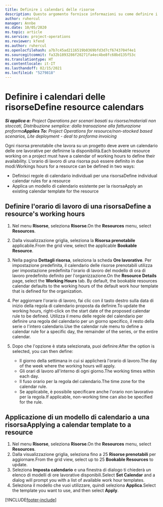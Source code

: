```yaml
---
title: Definire i calendari delle risorse
description: Questo argomento fornisce informazioni su come definire i calendari di ore lavorative per le risorse in Project Operations.
author: ruhercul
manager: Annbe
ms.date: 10/05/2020
ms.topic: article
ms.service: project-operations
ms.reviewer: kfend
ms.author: ruhercul
ms.openlocfilehash: a7b7c45ad2116519b0369bfd3d7cf6743704f4e1
ms.sourcegitcommit: fa32b1893286f20271fa4ec4be8fc68bd135f53c
ms.translationtype: HT
ms.contentlocale: it-IT
ms.lasthandoff: 02/15/2021
ms.locfileid: "5279818"
---
```

# <a name="define-resource-calendars"></a><span data-ttu-id="832d9-103">Definire i calendari delle risorse</span><span class="sxs-lookup"><span data-stu-id="832d9-103">Define resource calendars</span></span>

<span data-ttu-id="832d9-104">_**Si applica a:** Project Operations per scenari basati su risorse/materiali non stoccati, Distribuzione semplice: dalla transazione alla fatturazione proforma_</span><span class="sxs-lookup"><span data-stu-id="832d9-104">_**Applies To:** Project Operations for resource/non-stocked based scenarios, Lite deployment - deal to proforma invoicing_</span></span>

<span data-ttu-id="832d9-105">Ogni risorsa prenotabile che lavora su un progetto deve avere un calendario delle ore lavorative per definirne la disponibilità.</span><span class="sxs-lookup"><span data-stu-id="832d9-105">Each bookable resource working on a project must have a calendar of working hours to define their availability.</span></span> <span data-ttu-id="832d9-106">L'orario di lavoro di una risorsa può essere definito in due modi:</span><span class="sxs-lookup"><span data-stu-id="832d9-106">Workings hours for a resource can be defined in two ways:</span></span> 

   - <span data-ttu-id="832d9-107">Definisci regole di calendario individuali per una risorsa</span><span class="sxs-lookup"><span data-stu-id="832d9-107">Define individual calendar rules for a resource</span></span>
   - <span data-ttu-id="832d9-108">Applica un modello di calendario esistente per la risorsa</span><span class="sxs-lookup"><span data-stu-id="832d9-108">Apply an existing calendar template for the resource</span></span>

## <a name="define-a-resources-working-hours"></a><span data-ttu-id="832d9-109">Definire l'orario di lavoro di una risorsa</span><span class="sxs-lookup"><span data-stu-id="832d9-109">Define a resource's working hours</span></span>

1. <span data-ttu-id="832d9-110">Nel menu **Risorse**, seleziona **Risorse**.</span><span class="sxs-lookup"><span data-stu-id="832d9-110">On the **Resources** menu, select **Resources**.</span></span>
2. <span data-ttu-id="832d9-111">Dalla visualizzazione griglia, seleziona la **Risorsa prenotabile** applicabile.</span><span class="sxs-lookup"><span data-stu-id="832d9-111">From the grid view, select the applicable **Bookable Resource**.</span></span>
3. <span data-ttu-id="832d9-112">Nella pagina **Dettagli risorsa**, seleziona la scheda **Ore lavorative**. Per impostazione predefinita, il calendario delle risorse prenotabili utilizza per impostazione predefinita l'orario di lavoro del modello di ora di lavoro predefinito definito per l'organizzazione.</span><span class="sxs-lookup"><span data-stu-id="832d9-112">On the **Resource Details** page, select the **Working Hours** tab. By default, the bookable resources calendar defaults to the working hours of the default work hour template that is defined for the organization.</span></span>
4. <span data-ttu-id="832d9-113">Per aggiornare l'orario di lavoro, fai clic con il tasto destro sulla data di inizio della regola di calendario proposta da definire.</span><span class="sxs-lookup"><span data-stu-id="832d9-113">To update the working hours, right-click on the start date of the proposed calendar rule to be defined.</span></span> <span data-ttu-id="832d9-114">Utilizza il menu delle regole del calendario per definire una regola del calendario per un giorno specifico, il resto della serie o l'intero calendario.</span><span class="sxs-lookup"><span data-stu-id="832d9-114">Use the calendar rule menu to define a calendar rule for a specific day, the remainder of the series, or the entire calendar.</span></span>
5. <span data-ttu-id="832d9-115">Dopo che l'opzione è stata selezionata, puoi definire:</span><span class="sxs-lookup"><span data-stu-id="832d9-115">After the option is selected, you can then define:</span></span>

    - <span data-ttu-id="832d9-116">Il giorno della settimana in cui si applicherà l'orario di lavoro.</span><span class="sxs-lookup"><span data-stu-id="832d9-116">The day of the week where the working hours will apply.</span></span>
    - <span data-ttu-id="832d9-117">Gli orari di lavoro all'interno di ogni giorno.</span><span class="sxs-lookup"><span data-stu-id="832d9-117">The working times within each day.</span></span>
    - <span data-ttu-id="832d9-118">Il fuso orario per la regola del calendario.</span><span class="sxs-lookup"><span data-stu-id="832d9-118">The time zone for the calendar rule.</span></span>
    - <span data-ttu-id="832d9-119">Se applicabile, è possibile specificare anche l'orario non lavorativo per la regola.</span><span class="sxs-lookup"><span data-stu-id="832d9-119">If applicable, non-working time can also be specified for the rule.</span></span>

## <a name="applying-a-calendar-template-to-a-resource"></a><span data-ttu-id="832d9-120">Applicazione di un modello di calendario a una risorsa</span><span class="sxs-lookup"><span data-stu-id="832d9-120">Applying a calendar template to a resource</span></span>

1. <span data-ttu-id="832d9-121">Nel menu **Risorse**, seleziona **Risorse**.</span><span class="sxs-lookup"><span data-stu-id="832d9-121">On the **Resources** menu, select **Resources**.</span></span>
2. <span data-ttu-id="832d9-122">Dalla visualizzazione griglia, seleziona fino a 25 **Risorse prenotabili** per aggiornare.</span><span class="sxs-lookup"><span data-stu-id="832d9-122">From the grid view, select up to 25 **Bookable Resources** to update.</span></span>
3. <span data-ttu-id="832d9-123">Seleziona **Imposta calendario** e una finestra di dialogo ti chiederà un elenco di modelli di ore lavorative disponibili.</span><span class="sxs-lookup"><span data-stu-id="832d9-123">Select **Set Calendar** and a dialog will prompt you with a list of available work hour templates.</span></span>
4. <span data-ttu-id="832d9-124">Seleziona il modello che vuoi utilizzare, quindi seleziona **Applica**.</span><span class="sxs-lookup"><span data-stu-id="832d9-124">Select the template you want to use, and then select **Apply**.</span></span>


[!INCLUDE[footer-include](../includes/footer-banner.md)]